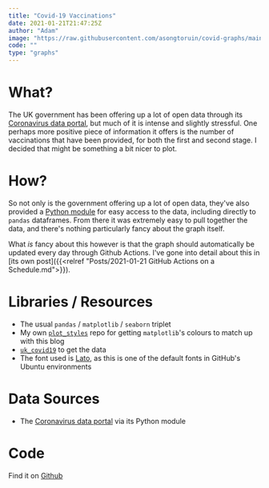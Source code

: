```yaml
---
title: "Covid-19 Vaccinations"
date: 2021-01-21T21:47:25Z
author: "Adam"
image: "https://raw.githubusercontent.com/asongtoruin/covid-graphs/main/Graphs/Vaccine%20count.png"
code: ""
type: "graphs"
---
```


# What?
The UK government has been offering up a lot of open data through its 
[Coronavirus data portal](<https://coronavirus.data.gov.uk/>), but much of it is
intense and slightly stressful. One perhaps more positive piece of information
it offers is the number of vaccinations that have been provided, for both the
first and second stage. I decided that might be something a bit nicer to plot.

# How?
So not only is the government offering up a lot of open data, they've also 
provided a 
[Python module](<https://github.com/publichealthengland/coronavirus-dashboard-api-python-sdk>)
for easy access to the data, including directly to `pandas` dataframes. From 
there it was extremely easy to pull together the data, and there's nothing 
particularly fancy about the graph itself.

What _is_ fancy about this however is that the graph should automatically be 
updated every day through Github Actions. I've gone into detail about this in
[its own post]({{<relref "Posts/2021-01-21 GitHub Actions on a Schedule.md">}}).

# Libraries / Resources
- The usual `pandas` / `matplotlib` / `seaborn` triplet
- My own [`plot_styles`](<https://github.com/asongtoruin/plot_styles>) repo for 
  getting `matplotlib`'s colours to match up with this blog
- [`uk_covid19`](<https://github.com/publichealthengland/coronavirus-dashboard-api-python-sdk>)
  to get the data
- The font used is [Lato](<https://fonts.google.com/specimen/Lato>), as this is
  one of the default fonts in GitHub's Ubuntu environments

# Data Sources
- The [Coronavirus data portal](<https://coronavirus.data.gov.uk/>) via its 
  Python module

# Code
Find it on [Github](<https://github.com/asongtoruin/covid-graphs/blob/main/draw.py>)
